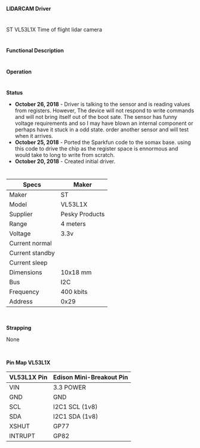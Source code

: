 **LIDARCAM Driver**
#
ST VL53L1X Time of flight lidar camera
#
**Functional Description**

#
**Operation**


#
**Status**
* **October 26, 2018** - Driver is talking to the sensor and is reading values from registers.
  However, The device will not respond to write commands and will not bring itself out of the
  boot sate. The sensor has funny voltage requirements and so I may have blown an internal component
  or perhaps have it stuck in a odd state. order another sensor and will test when it
  arrives.
* **October 25, 2018** - Ported the Sparkfun code to the somax base. using this code
  to drive the chip as the register space is ennormous and would take to long to write
  from scratch.
* **October 20, 2018** - Created initial driver.
#


| Specs      | Maker          |
| ---------- | -------        |
| Maker      | ST             |
| Model      | VL53L1X        |
| Supplier   | Pesky Products |
| Range      | 4 meters       |
| Voltage    | 3.3v           |
| Current normal |            |
| Current standby |           |
| Current sleep |             |
| Dimensions |	10x18 mm       |
| Bus        | I2C            |
| Frequency  | 400 kbits      |
| Address    | 0x29           |
&nbsp;

**Strapping**

None

&nbsp;


**Pin Map VL53L1X**

|VL53L1X Pin		| Edison Mini-Breakout Pin |
|------------- | ------------------------- |
| VIN          | 3.3 POWER          |
| GND          | GND                |
| SCL          | I2C1	SCL  (1v8)  |
| SDA          | I2C1	SDA  (1v8)  |
| XSHUT        | GP77               |
| INTRUPT      | GP82               |

